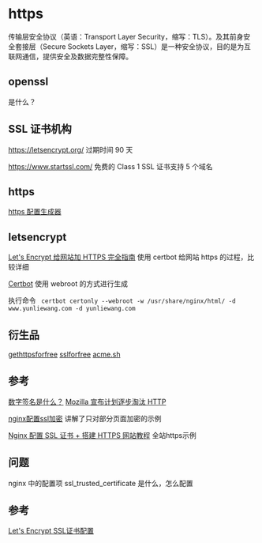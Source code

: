 # https

传输层安全协议（英语：Transport Layer Security，缩写：TLS）。及其前身安全套接层（Secure Sockets Layer，缩写：SSL）是一种安全协议，目的是为互联网通信，提供安全及数据完整性保障。

## openssl
是什么？

## SSL 证书机构
https://letsencrypt.org/  过期时间 90 天

https://www.startssl.com/ 免费的 Class 1 SSL 证书支持 5 个域名

## https
[https 配置生成器](https://mozilla.github.io/server-side-tls/ssl-config-generator/)

## letsencrypt
[Let's Encrypt 给网站加 HTTPS 完全指南](https://ksmx.me/letsencrypt-ssl-https/)
使用 certbot 给网站 https 的过程，比较详细

[Certbot](https://certbot.eff.org/#centosrhel7-nginx)
使用 webroot 的方式进行生成

执行命令
` certbot certonly --webroot -w /usr/share/nginx/html/ -d www.yunliewang.com -d yunliewang.com`

## 衍生品
[gethttpsforfree](https://gethttpsforfree.com)
[sslforfree](https://www.sslforfree.com/)
[acme.sh](https://acme.sh/)

## 参考
[数字签名是什么？](http://www.ruanyifeng.com/blog/2011/08/what_is_a_digital_signature.html)
[Mozilla 宣布计划逐步淘汰 HTTP](http://idarkside.org/posts/mozilla-deprecating-non-secure-http)

[nginx配置ssl加密](http://seanlook.com/2015/05/28/nginx-ssl/)
讲解了只对部分页面加密的示例

[Nginx 配置 SSL 证书 + 搭建 HTTPS 网站教程](https://s.how/nginx-ssl/)
全站https示例

## 问题
nginx 中的配置项 ssl_trusted_certificate 是什么，怎么配置

## 参考
[Let's Encrypt SSL证书配置](http://www.jianshu.com/p/eaac0d082ba2)
